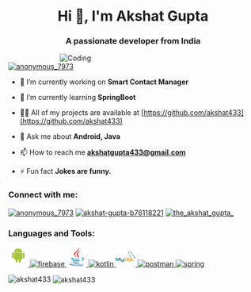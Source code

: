 <h1 align="center">Hi 👋, I'm Akshat Gupta</h1>
<h3 align="center">A passionate developer from India</h3>
<img align="right" alt="Coding" width="400" src="https://theaffiliasticnisha.wordpress.com/wp-content/uploads/2021/09/what-is-programming-1.png?w=1024" />
<p align="left"> <a href="https://twitter.com/anonymous_7973" target="blank"><img src="https://img.shields.io/twitter/follow/anonymous_7973?logo=twitter&style=for-the-badge" alt="anonymous_7973" /></a> </p>

- 🔭 I’m currently working on **Smart Contact Manager**

- 🌱 I’m currently learning **SpringBoot**

- 👨‍💻 All of my projects are available at [https://github.com/akshat433](https://github.com/akshat433)

- 💬 Ask me about **Android, Java**

- 📫 How to reach me **akshatgupta433@gmail.com**

- ⚡ Fun fact **Jokes are funny.**

<h3 align="left">Connect with me:</h3>
<p align="left">
<a href="https://twitter.com/anonymous_7973" target="blank"><img align="center" src="https://raw.githubusercontent.com/rahuldkjain/github-profile-readme-generator/master/src/images/icons/Social/twitter.svg" alt="anonymous_7973" height="30" width="40" /></a>
<a href="https://linkedin.com/in/akshat-gupta-b76118221" target="blank"><img align="center" src="https://raw.githubusercontent.com/rahuldkjain/github-profile-readme-generator/master/src/images/icons/Social/linked-in-alt.svg" alt="akshat-gupta-b76118221" height="30" width="40" /></a>
<a href="https://instagram.com/the_akshat_gupta_" target="blank"><img align="center" src="https://raw.githubusercontent.com/rahuldkjain/github-profile-readme-generator/master/src/images/icons/Social/instagram.svg" alt="the_akshat_gupta_" height="30" width="40" /></a>
</p>

<h3 align="left">Languages and Tools:</h3>
<p align="left"> 
  <a href="https://developer.android.com" target="_blank" rel="noreferrer"> 
    <img src="https://raw.githubusercontent.com/devicons/devicon/master/icons/android/android-original-wordmark.svg" alt="android" width="40" height="40"/> 
  </a> 
  <a href="https://firebase.google.com/" target="_blank" rel="noreferrer"> 
    <img src="https://www.vectorlogo.zone/logos/firebase/firebase-icon.svg" alt="firebase" width="40" height="40"/> 
  </a> 
  <a href="https://www.java.com" target="_blank" rel="noreferrer"> 
    <img src="https://raw.githubusercontent.com/devicons/devicon/master/icons/java/java-original.svg" alt="java" width="40" height="40"/> 
  </a> 
  <a href="https://kotlinlang.org" target="_blank" rel="noreferrer"> 
    <img src="https://www.vectorlogo.zone/logos/kotlinlang/kotlinlang-icon.svg" alt="kotlin" width="40" height="40"/> 
  </a> 
  <a href="https://www.mysql.com/" target="_blank" rel="noreferrer"> 
    <img src="https://raw.githubusercontent.com/devicons/devicon/master/icons/mysql/mysql-original-wordmark.svg" alt="mysql" width="40" height="40"/> 
  </a> 
  <a href="https://postman.com" target="_blank" rel="noreferrer"> 
    <img src="https://www.vectorlogo.zone/logos/getpostman/getpostman-icon.svg" alt="postman" width="40" height="40"/> 
  </a> 
  <a href="https://spring.io/" target="_blank" rel="noreferrer"> 
    <img src="https://www.vectorlogo.zone/logos/springio/springio-icon.svg" alt="spring" width="40" height="40"/> 
  </a> 
</p>

<p align="left"><img align="left" src="https://github-readme-stats.vercel.app/api/top-langs?username=akshat433&show_icons=true&locale=en&layout=compact" alt="akshat433" /></p>

<p>&nbsp;<img align="center" src="https://github-readme-stats.vercel.app/api?username=akshat433&show_icons=true&locale=en" alt="akshat433" /></p>
